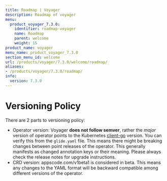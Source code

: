```yaml
---
title: Roadmap | Voyager
description: Roadmap of voyager
menu:
  product_voyager_7.3.0:
    identifier: roadmap-voyager
    name: Roadmap
    parent: welcome
    weight: 15
product_name: voyager
menu_name: product_voyager_7.3.0
section_menu_id: welcome
url: /products/voyager/7.3.0/welcome/roadmap/
aliases:
- /products/voyager/7.3.0/roadmap/
info:
  version: 7.3.0
---
```


# Versioning Policy

There are 2 parts to versioning policy:

 - Operator version: Voyager __does not follow semver__, rather the _major_ version of operator points to the
Kubernetes [client-go](https://github.com/kubernetes/client-go#branches-and-tags) version. You can verify this
from the `glide.yaml` file. This means there might be breaking changes between point releases of the operator.
This generally manifests as changed annotation keys or their meaning.
Please always check the release notes for upgrade instructions.
 - CRD version: appscode.com/v1beta1 is considered in beta. This means any changes to the YAML format will be backward
compatible among different versions of the operator.
